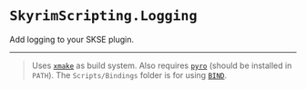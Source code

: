 # `SkyrimScripting.Logging`

Add logging to your SKSE plugin.

---

> Uses [`xmake`][] as build system.
> Also requires [`pyro`][] (should be installed in `PATH`).
> The `Scripts/Bindings` folder is for using [`BIND`][].


[`xmake`]: https://xmake.io
[`pyro`]: https://wiki.fireundubh.com/pyro
[`BIND`]: https://github.com/SkyrimScripting/Bind
